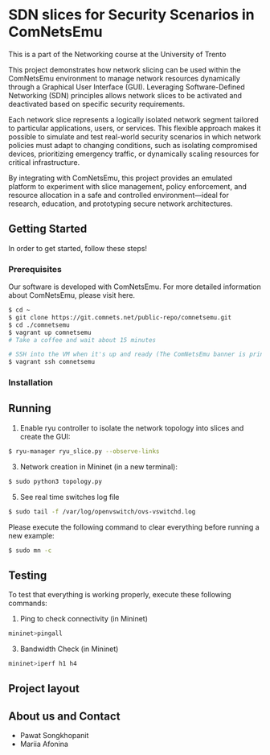 # SDN slices for Security Scenarios in ComNetsEmu
This is a part of the Networking course at the University of Trento

This project demonstrates how network slicing can be used within the ComNetsEmu environment to manage network resources dynamically through a Graphical User Interface (GUI). Leveraging Software-Defined Networking (SDN) principles allows network slices to be activated and deactivated based on specific security requirements.

Each network slice represents a logically isolated network segment tailored to particular applications, users, or services. This flexible approach makes it possible to simulate and test real-world security scenarios in which network policies must adapt to changing conditions, such as isolating compromised devices, prioritizing emergency traffic, or dynamically scaling resources for critical infrastructure.

By integrating with ComNetsEmu, this project provides an emulated platform to experiment with slice management, policy enforcement, and resource allocation in a safe and controlled environment—ideal for research, education, and prototyping secure network architectures.
## Getting Started
In order to get started, follow these steps!
### Prerequisites
Our software is developed with ComNetsEmu.
For more detailed information about ComNetsEmu, please visit here.
```sh
$ cd ~
$ git clone https://git.comnets.net/public-repo/comnetsemu.git
$ cd ./comnetsemu
$ vagrant up comnetsemu
# Take a coffee and wait about 15 minutes

# SSH into the VM when it's up and ready (The ComNetsEmu banner is printed on the screen)
$ vagrant ssh comnetsemu
```

### Installation

## Running
1. Enable ryu controller to isolate the network topology into slices and create the GUI:
```sh
$ ryu-manager ryu_slice.py --observe-links
```
3. Network creation in Mininet (in a new terminal):
```sh
$ sudo python3 topology.py
```
5. See real time switches log file
```sh
$ sudo tail -f /var/log/openvswitch/ovs-vswitchd.log
```

Please execute the following command to clear everything before running a new example:
```sh
$ sudo mn -c
```

## Testing
To test that everything is working properly, execute these following commands:
1. Ping to check connectivity (in Mininet)
```sh
mininet>pingall
```
3. Bandwidth Check (in Mininet)
```sh
mininet>iperf h1 h4
```

## Project layout
## About us and Contact
- Pawat Songkhopanit
- Mariia Afonina

